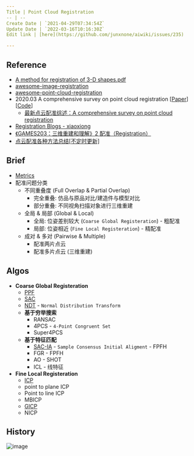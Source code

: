 ```yaml
---
Title | Point Cloud Registration
-- | --
Create Date | `2021-04-29T07:34:54Z`
Update Date | `2022-03-16T10:16:30Z`
Edit link | [here](https://github.com/junxnone/aiwiki/issues/235)

---
```

## Reference
- [A method for registration of 3-D shapes.pdf](https://github.com/junxnone/tech-io/files/6397002/A.method.for.registration.of.3-D.shapes.pdf)
- [awesome-image-registration](https://github.com/Awesome-Image-Registration-Organization/awesome-image-registration)
- [awesome-point-cloud-registration](https://github.com/XuyangBai/awesome-point-cloud-registration)
- 2020.03  A comprehensive survey on point cloud registration  [[Paper](https://arxiv.org/abs/2103.02690v2)] [[Code]()]
  - [最新点云配准综述：A comprehensive survey on point cloud registration](https://zhuanlan.zhihu.com/p/355578871)
- [Registration Blogs - xiaoxiong](https://littlebearsama.github.io/categories/Registration/)
- [《GAMES203：三维重建和理解》2 配准（Registration）](https://zhuanlan.zhihu.com/p/462813029)
- [点云配准各种方法总结[不定时更新]](https://blog.csdn.net/Ha_ku/article/details/79755623)



## Brief
- [Metrics](https://github.com/junxnone/tech-io/issues/983)
- 配准问题分类
  - 不同重叠度 (Full Overlap & Partial Overlap)
    - 完全重叠: 仿品与原品对比/建造件与模型对比
    - 部分重叠: 不同视角扫描对象进行三维重建
  - 全局 & 局部 (Global & Local)
    - 全局: 位姿差别较大 (`Coarse Global Registeration`) - 粗配准
    - 局部: 位姿相近 (`Fine Local Registeration`) - 精配准
  - 成对 & 多对 (Pairwise & Multiple)
    - 配准两片点云
    - 配准多片点云 (三维重建)

## Algos
- **Coarse Global Registeration**
  - [PPF](/3D_Algos_PPF)
  - [SAC]()
  - [NDT](/Normal_Distributions_Transform) - `Normal Distribution Transform` 
  - **基于穷举搜索**
    - RANSAC
    - 4PCS - `4-Point Congruent Set`
    - Super4PCS
  - **基于特征匹配**
    - [SAC-IA](/SAC_IA) - `Sample Consensus Initial Aligment` - FPFH
    - FGR - FPFH
    - AO - SHOT
    - ICL - 线特征
- **Fine Local Registeration**
  - [ICP](3D_Algos_ICP)
  - point to plane ICP
  - Point to line ICP
  - MBICP
  - [GICP](/GICP)
  - NICP

## History

![image](https://user-images.githubusercontent.com/2216970/153119106-67ae2cec-8a9d-4d1d-84bd-04c4bf4c9d34.png)

